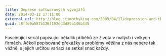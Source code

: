 ```yaml
---
title: Deprese softwarových vývojářů
date: 2014-03-12 17:11:00
external_url: http://blog.jtimothyking.com/2009/04/17/depression-and-the-software-developer
guid: c8ffe9a587b126f152ed3d89a146b445
---
```


Fascinující seriál popisující několik příběhů ze života v malých i velkých firmách. Ačkoli popisované překážky a problémy většina z nás nebere tak vážně, s jejich určitou variací se setkal snad každý.
